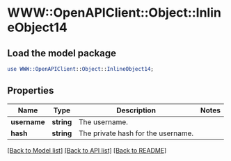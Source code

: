 # WWW::OpenAPIClient::Object::InlineObject14

## Load the model package
```perl
use WWW::OpenAPIClient::Object::InlineObject14;
```

## Properties
Name | Type | Description | Notes
------------ | ------------- | ------------- | -------------
**username** | **string** | The username. | 
**hash** | **string** | The private hash for the username. | 

[[Back to Model list]](../README.md#documentation-for-models) [[Back to API list]](../README.md#documentation-for-api-endpoints) [[Back to README]](../README.md)


